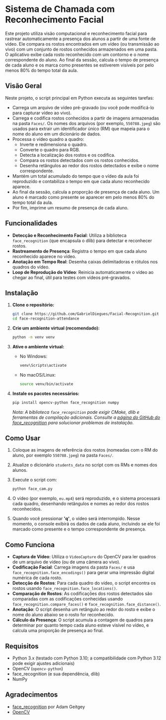 # Sistema de Chamada com Reconhecimento Facial

Este projeto utiliza visão computacional e reconhecimento facial para rastrear automaticamente a presença dos alunos a partir de uma fonte de vídeo. Ele compara os rostos encontrados em um vídeo (ou transmissão ao vivo) com um conjunto de rostos conhecidos armazenados em uma pasta. O aplicativo exibe cada rosto reconhecido com um contorno e o nome correspondente do aluno. Ao final da sessão, calcula o tempo de presença de cada aluno e os marca como presentes se estiverem visíveis por pelo menos 80% do tempo total da aula.

## Visão Geral

Neste projeto, o script principal em Python executa as seguintes tarefas:

- Carrega um arquivo de vídeo pré-gravado (ou você pode modificá-lo para capturar vídeo ao vivo).
- Carrega e codifica rostos conhecidos a partir de imagens armazenadas na pasta `Faces/`. Os nomes dos arquivos (por exemplo, `550788.jpeg`) são usados para extrair um identificador único (RM) que mapeia para o nome do aluno em um dicionário de dados.
- Processa o vídeo quadro a quadro:
  - Inverte e redimensiona o quadro.
  - Converte o quadro para RGB.
  - Detecta a localização dos rostos e os codifica.
  - Compara os rostos detectados com os rostos conhecidos.
  - Desenha retângulos ao redor dos rostos detectados e exibe o nome correspondente.
- Mantém um total acumulado do tempo que o vídeo da aula foi reproduzido e contabiliza o tempo em que cada aluno reconhecido aparece.
- Ao final da sessão, calcula a proporção de presença de cada aluno. Um aluno é marcado como presente se aparecer em pelo menos 80% do tempo total da aula.
- Por fim, imprime um resumo de presença de cada aluno.

## Funcionalidades

- **Detecção e Reconhecimento Facial**: Utiliza a biblioteca `face_recognition` (que encapsula o dlib) para detectar e reconhecer rostos.
- **Rastreamento de Presença**: Registra o tempo em que cada aluno reconhecido aparece no vídeo.
- **Anotação em Tempo Real**: Desenha caixas delimitadoras e rótulos nos quadros do vídeo.
- **Loop de Reprodução do Vídeo**: Reinicia automaticamente o vídeo ao chegar ao final, útil para testes com vídeos pré-gravados.

## Instalação

1. **Clone o repositório:**

   ```bash
   git clone https://github.com/GabrielDiegues/Facial-Recognition.git
   cd face-recognition-attendance
   ```

2. **Crie um ambiente virtual (recomendado):**

   ```bash
   python -m venv venv
   ```

3. **Ative o ambiente virtual:**

   - No Windows:
     ```bash
     venv\Scripts\activate
     ```
   - No macOS/Linux:
     ```bash
     source venv/bin/activate
     ```

4. **Instale os pacotes necessários:**

   ```bash
   pip install opencv-python face_recognition numpy
   ```

   *Nota: A biblioteca `face_recognition` pode exigir CMake, dlib e ferramentas de compilação adicionais. Consulte a [página do GitHub do face_recognition](https://github.com/ageitgey/face_recognition) para solucionar problemas de instalação.*

## Como Usar

1. Coloque as imagens de referência dos rostos (nomeadas com o RM do aluno, por exemplo `550788.jpeg`) na pasta `Faces/`.

2. Atualize o dicionário `students_data` no script com os RMs e nomes dos alunos.

3. Execute o script com:

   ```bash
   python face_cam.py
   ```

4. O vídeo (por exemplo, `eu.mp4`) será reproduzido, e o sistema processará cada quadro, desenhando retângulos e nomes ao redor dos rostos reconhecidos.

5. Quando você pressionar **'q'**, o vídeo será interrompido. Nesse momento, o console exibirá os dados de cada aluno, incluindo se ele foi marcado como presente e o tempo correspondente de presença.

## Como Funciona

- **Captura de Vídeo**: Utiliza o `VideoCapture` do OpenCV para ler quadros de um arquivo de vídeo (ou de uma câmera ao vivo).
- **Codificação Facial**: Carrega imagens da pasta `Faces/` e usa `face_recognition.face_encodings()` para gerar uma impressão digital numérica de cada rosto.
- **Detecção de Rostos**: Para cada quadro do vídeo, o script encontra os rostos usando `face_recognition.face_locations()`.
- **Comparação de Rostos**: As codificações dos rostos detectados são comparadas com as codificações conhecidas usando `face_recognition.compare_faces()` e `face_recognition.face_distance()`.
- **Anotação**: O script desenha um retângulo ao redor do rosto e exibe o nome do aluno abaixo se o rosto for reconhecido.
- **Cálculo da Presença**: O script acumula a contagem de quadros para determinar por quanto tempo cada aluno esteve visível no vídeo, e calcula uma proporção de presença ao final.

## Requisitos

- Python 3.x (testado com Python 3.10; a compatibilidade com Python 3.12 pode exigir ajustes adicionais)
- OpenCV (`opencv-python`)
- face_recognition (e sua dependência, dlib)
- NumPy

## Agradecimentos

- [face_recognition](https://github.com/ageitgey/face_recognition) por Adam Geitgey  
- [OpenCV](https://opencv.org/)



